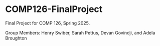 # COMP126-FinalProject
Final Project for COMP 126, Spring 2025.

Group Members:
Henry Swiber, 
Sarah Pettus, 
Devan Govindji, and 
Adela Broughton
